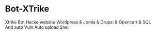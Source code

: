 # Bot-XTrike
Xtrike Bot Hacke website Wordpress &amp; Jomla &amp; Drupal &amp; Opencart &amp; SQL And auto Vuln Auto upload Shell
